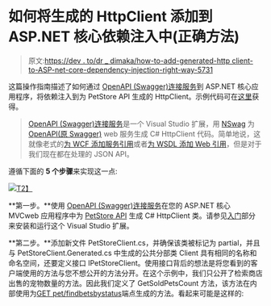 # 如何将生成的 HttpClient 添加到 ASP.NET 核心依赖注入中(正确方法)

> 原文:[https://dev . to/dr _ dimaka/how-to-add-generated-http client-to-ASP-net-core-dependency-injection-right-way-5731](https://dev.to/dr_dimaka/how-to-add-generated-httpclient-to-asp-net-core-dependency-injection-right-way-5731)

这篇操作指南描述了如何通过 [OpenAPI (Swagger)连接服务](https://marketplace.visualstudio.com/items?itemName=dmitry-pavlov.OpenAPIConnectedService)到 ASP.NET 核心应用程序，将依赖注入到为 PetStore API 生成的 HttpClient。示例代码可在[这里](https://github.com/dmitry-pavlov/openapi-connected-service/tree/master/docs/samples/Samples.AspNetCoreMvc.ClientInjectedToStartup)获得。

> [OpenAPI (Swagger)连接服务](https://marketplace.visualstudio.com/items?itemName=dmitry-pavlov.OpenAPIConnectedService)是一个 Visual Studio 扩展，用 [NSwag](https://github.com/RSuter/NSwag) 为 [OpenAPI(原 Swagger)](https://swagger.io/docs/specification/about/) web 服务生成 C# HttpClient 代码。简单地说，这就像老式的[为 WCF 添加服务引用](https://docs.microsoft.com/en-us/dotnet/core/additional-tools/wcf-web-service-reference-guide)或者[为 WSDL 添加 Web 引用](https://docs.microsoft.com/en-us/sharepoint/dev/general-development/step-2-adding-a-web-reference)，但是对于我们现在都在处理的 JSON API。

遵循下面的 **5 个步骤**来实现这一点:

[![](../Images/66aa8583072eeb5f9a3bcee350c995ce.png)T2】](https://res.cloudinary.com/practicaldev/image/fetch/s--G6L9U8nz--/c_limit%2Cf_auto%2Cfl_progressive%2Cq_66%2Cw_880/https://cdn-images-1.medium.com/max/816/1%2AHNl2C0p5ZEnAlu3Hq9Oevw.gif)

**第一步。**使用 [OpenAPI (Swagger)连接服务](https://marketplace.visualstudio.com/items?itemName=dmitry-pavlov.OpenAPIConnectedService)在您的 ASP.NET 核心 MVCweb 应用程序中为 [PetStore API](http://petstore.swagger.io/) 生成 C# HttpClient 类。请参见[入门](https://github.com/dmitry-pavlov/openapi-connected-service/)部分来安装和运行这个 Visual Studio 扩展。

**第二步。**添加新文件 PetStoreClient.cs，并确保该类被标记为 partial，并且与 PetStoreClient.Generated.cs 中生成的公共分部类 Client 具有相同的名称和命名空间，还要定义接口 IPetStoreClient。使用接口背后的想法是将您看到的客户端使用的方法与您不想公开的方法分开。在这个示例中，我们只公开了检索商店出售的宠物数量的方法。因此我们定义了 GetSoldPetsCount 方法，该方法在内部使用为[GET pet/findbetsbystatus](http://petstore.swagger.io/#/pet/findPetsByStatus)端点生成的方法。看起来可能是这样的:
